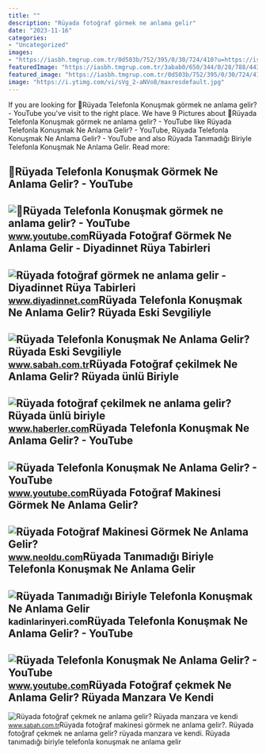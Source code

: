 ```yaml
---
title: ""
description: "Rüyada fotoğraf görmek ne anlama gelir"
date: "2023-11-16"
categories:
- "Uncategorized"
images:
- "https://iasbh.tmgrup.com.tr/0d503b/752/395/0/30/724/410?u=https://isbh.tmgrup.com.tr/sbh/2021/08/30/ruyada-telefonla-konusmak-ne-anlama-gelir-ruyada-eski-sevgiliyle-ve-tanidik-biriyle-telefonla-konusmak-anlami-nedir-1630318389081.jpg"
featuredImage: "https://iasbh.tmgrup.com.tr/3abab0/650/344/0/28/788/443?u=https://isbh.tmgrup.com.tr/sbh/2021/09/09/ruyada-fotograf-cekmek-ne-anlama-gelir-ruyada-manzara-fotografi-cekmek-ne-demek-1631185686039.jpg"
featured_image: "https://iasbh.tmgrup.com.tr/0d503b/752/395/0/30/724/410?u=https://isbh.tmgrup.com.tr/sbh/2021/08/30/ruyada-telefonla-konusmak-ne-anlama-gelir-ruyada-eski-sevgiliyle-ve-tanidik-biriyle-telefonla-konusmak-anlami-nedir-1630318389081.jpg"
image: "https://i.ytimg.com/vi/sVg_2-aNVo8/maxresdefault.jpg"
---
```


If you are looking for 💭Rüyada Telefonla Konuşmak görmek ne anlama gelir? - YouTube you've visit to the right place. We have 9 Pictures about 💭Rüyada Telefonla Konuşmak görmek ne anlama gelir? - YouTube like Rüyada Telefonla Konuşmak Ne Anlama Gelir? - YouTube, Rüyada Telefonla Konuşmak Ne Anlama Gelir? - YouTube and also Rüyada Tanımadığı Biriyle Telefonla Konuşmak Ne Anlama Gelir. Read more:

💭Rüyada Telefonla Konuşmak Görmek Ne Anlama Gelir? - YouTube
------------------------------------------------------------

 ![💭Rüyada Telefonla Konuşmak görmek ne anlama gelir? - YouTube](https://i.ytimg.com/vi/sVg_2-aNVo8/maxresdefault.jpg) <small>www.youtube.com</small>Rüyada Fotoğraf Görmek Ne Anlama Gelir - Diyadinnet Rüya Tabirleri
------------------------------------------------------------------

 ![Rüyada fotoğraf görmek ne anlama gelir - Diyadinnet Rüya Tabirleri](https://www.diyadinnet.com/d/ruya/ruyada-fotograf-gormek-ne-anlama-gelir-4732.jpg) <small>www.diyadinnet.com</small>Rüyada Telefonla Konuşmak Ne Anlama Gelir? Rüyada Eski Sevgiliyle
-----------------------------------------------------------------

 ![Rüyada Telefonla Konuşmak Ne Anlama Gelir? Rüyada Eski Sevgiliyle](https://iasbh.tmgrup.com.tr/0d503b/752/395/0/30/724/410?u=https://isbh.tmgrup.com.tr/sbh/2021/08/30/ruyada-telefonla-konusmak-ne-anlama-gelir-ruyada-eski-sevgiliyle-ve-tanidik-biriyle-telefonla-konusmak-anlami-nedir-1630318389081.jpg) <small>www.sabah.com.tr</small>Rüyada Fotoğraf çekilmek Ne Anlama Gelir? Rüyada ünlü Biriyle
-------------------------------------------------------------

 ![Rüyada fotoğraf çekilmek ne anlama gelir? Rüyada ünlü biriyle](https://i.hbrcdn.com/haber/2022/12/14/ruyada-fotograf-cekilmek-ne-anlama-gelir-ruyada-15494052_6150_amp.jpg) <small>www.haberler.com</small>Rüyada Telefonla Konuşmak Ne Anlama Gelir? - YouTube
----------------------------------------------------

 ![Rüyada Telefonla Konuşmak Ne Anlama Gelir? - YouTube](https://i.ytimg.com/vi/ruJw9m7nnWo/maxresdefault.jpg) <small>www.youtube.com</small>Rüyada Fotoğraf Makinesi Görmek Ne Anlama Gelir?
------------------------------------------------

 ![Rüyada Fotoğraf Makinesi Görmek Ne Anlama Gelir?](https://www.neoldu.com/d/other/ruyada-fotograf-makinesi-gormek-001.jpg) <small>www.neoldu.com</small>Rüyada Tanımadığı Biriyle Telefonla Konuşmak Ne Anlama Gelir
------------------------------------------------------------

 ![Rüyada Tanımadığı Biriyle Telefonla Konuşmak Ne Anlama Gelir](https://kadinlarinyeri.com/wp-content/uploads/2021/12/Ruyada-Tanimadigi-Biriyle-Telefonla-Konusmak-Ne-Anlama-Gelir.jpg) <small>kadinlarinyeri.com</small>Rüyada Telefonla Konuşmak Ne Anlama Gelir? - YouTube
----------------------------------------------------

 ![Rüyada Telefonla Konuşmak Ne Anlama Gelir? - YouTube](https://i.ytimg.com/vi/vsmXV8TqorQ/maxresdefault.jpg) <small>www.youtube.com</small>Rüyada Fotoğraf çekmek Ne Anlama Gelir? Rüyada Manzara Ve Kendi
---------------------------------------------------------------

 ![Rüyada fotoğraf çekmek ne anlama gelir? Rüyada manzara ve kendi](https://iasbh.tmgrup.com.tr/3abab0/650/344/0/28/788/443?u=https://isbh.tmgrup.com.tr/sbh/2021/09/09/ruyada-fotograf-cekmek-ne-anlama-gelir-ruyada-manzara-fotografi-cekmek-ne-demek-1631185686039.jpg) <small>www.sabah.com.tr</small>Rüyada fotoğraf makinesi görmek ne anlama gelir?. Rüyada fotoğraf çekmek ne anlama gelir? rüyada manzara ve kendi. Rüyada tanımadığı biriyle telefonla konuşmak ne anlama gelir
